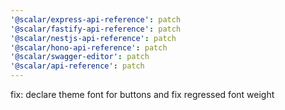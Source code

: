 ```yaml
---
'@scalar/express-api-reference': patch
'@scalar/fastify-api-reference': patch
'@scalar/nestjs-api-reference': patch
'@scalar/hono-api-reference': patch
'@scalar/swagger-editor': patch
'@scalar/api-reference': patch
---
```


fix: declare theme font for buttons and fix regressed font weight
